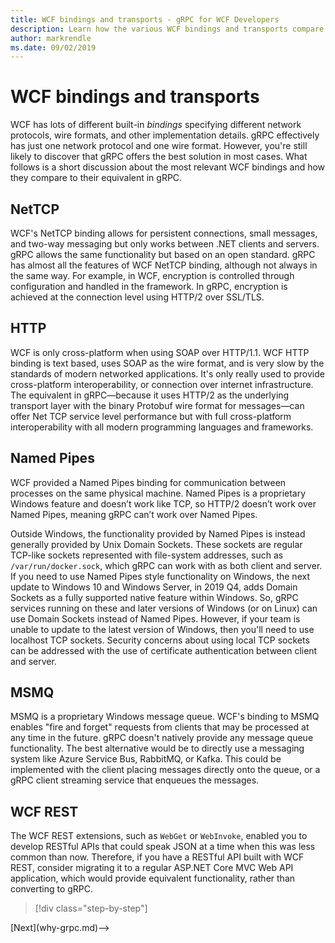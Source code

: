 ```yaml
---
title: WCF bindings and transports - gRPC for WCF Developers
description: Learn how the various WCF bindings and transports compare to gRPC.
author: markrendle
ms.date: 09/02/2019
---
```


# WCF bindings and transports

WCF has lots of different built-in *bindings* specifying different network protocols, wire formats, and other implementation details. gRPC effectively has just one network protocol and one wire format. However, you're still likely to discover that gRPC offers the best solution in most cases. What follows is a short discussion about the most relevant WCF bindings and how they compare to their equivalent in gRPC.

## NetTCP

WCF's NetTCP binding allows for persistent connections, small messages, and two-way messaging but only works between .NET clients and servers. gRPC allows the same functionality but based on an open standard. gRPC has almost all the features of WCF NetTCP binding, although not always in the same way. For example, in WCF, encryption is controlled through configuration and handled in the framework. In gRPC, encryption is achieved at the connection level using HTTP/2 over SSL/TLS.

## HTTP

WCF is only cross-platform when using SOAP over HTTP/1.1. WCF HTTP binding is text based, uses SOAP as the wire format, and is very slow by the standards of modern networked applications. It's only really used to provide cross-platform interoperability, or connection over internet infrastructure. The equivalent in gRPC—because it uses HTTP/2 as the underlying transport layer with the binary Protobuf wire format for messages—can offer Net TCP service level performance but with full cross-platform interoperability with all modern programming languages and frameworks.

## Named Pipes

WCF provided a Named Pipes binding for communication between processes on the same physical machine. Named Pipes is a proprietary Windows feature and doesn’t work like TCP, so HTTP/2 doesn’t work over Named Pipes, meaning gRPC can’t work over Named Pipes.

Outside Windows, the functionality provided by Named Pipes is instead generally provided by Unix Domain Sockets. These sockets are regular TCP-like sockets represented with file-system addresses, such as `/var/run/docker.sock`, which gRPC can work with as both client and server. If you need to use Named Pipes style functionality on Windows, the next update to Windows 10 and Windows Server, in 2019 Q4, adds Domain Sockets as a fully supported native feature within Windows. So, gRPC services running on these and later versions of Windows (or on Linux) can use Domain Sockets instead of Named Pipes. However, if your team is unable to update to the latest version of Windows, then you'll need to use localhost TCP sockets. Security concerns about using local TCP sockets can be addressed with the use of certificate authentication between client and server.

## MSMQ

MSMQ is a proprietary Windows message queue. WCF's binding to MSMQ enables "fire and forget" requests from clients that may be processed at any time in the future. gRPC doesn't natively provide any message queue functionality. The best alternative would be to directly use a messaging system like Azure Service Bus, RabbitMQ, or Kafka. This could be implemented with the client placing messages directly onto the queue, or a gRPC client streaming service that enqueues the messages.

## WCF REST

The WCF REST extensions, such as `WebGet` or `WebInvoke`, enabled you to develop RESTful APIs that could speak JSON at a time when this was less common than now. Therefore, if you have a RESTful API built with WCF REST, consider migrating it to a regular ASP.NET Core MVC Web API application, which would provide equivalent functionality, rather than converting to gRPC.

>[!div class="step-by-step"]
<!-->[Next](why-grpc.md)-->
